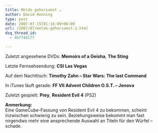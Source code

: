 ```yaml
---
title: Melde gehorsamst …
author: David Henning
type: post
date: 2007-07-15T01:16:09+00:00
url: /2007/07/melde-gehorsamst-2.html
dsq_thread_id:
  - 467744177

---
```

Zuletzt angesehene DVDs: **Memoirs of a Geisha**, **The Sting**

Letzte Fernsehsendung: **CSI Las Vegas**

Auf dem Nachttisch: **Timothy Zahn &#8211; Star Wars: The last Command**

In iTunes läuft gerade: **FF VII Advent Children O.S.T. &#8211; Jenova**

Zuletzt gespielt: **Prey**, **Resident Evil 4** (PS2)

**Anmerkung:**  
Eine GameCube-Fassung von Resident Evil 4 zu bekommen, scheint inzwischen schwierig zu sein. Beziehungsweise bekommt man fast nirgendwo mehr eine ansprechende Auswahl an Titeln für den Würfel &#8211; schade.